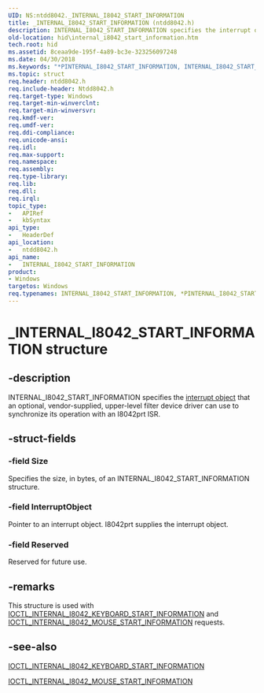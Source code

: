 ```yaml
---
UID: NS:ntdd8042._INTERNAL_I8042_START_INFORMATION
title: _INTERNAL_I8042_START_INFORMATION (ntdd8042.h)
description: INTERNAL_I8042_START_INFORMATION specifies the interrupt object that an optional, vendor-supplied, upper-level filter device driver can use to synchronize its operation with an I8042prt ISR.
old-location: hid\internal_i8042_start_information.htm
tech.root: hid
ms.assetid: 8ceaa9de-195f-4a89-bc3e-323256097248
ms.date: 04/30/2018
ms.keywords: "*PINTERNAL_I8042_START_INFORMATION, INTERNAL_I8042_START_INFORMATION, INTERNAL_I8042_START_INFORMATION structure [Human Input Devices], PINTERNAL_I8042_START_INFORMATION, PINTERNAL_I8042_START_INFORMATION structure pointer [Human Input Devices], _INTERNAL_I8042_START_INFORMATION, hid.internal_i8042_start_information, i8042ref_bf7bcffd-5c6b-47b4-be53-2b543990b2fa.xml, ntdd8042/INTERNAL_I8042_START_INFORMATION, ntdd8042/PINTERNAL_I8042_START_INFORMATION"
ms.topic: struct
req.header: ntdd8042.h
req.include-header: Ntdd8042.h
req.target-type: Windows
req.target-min-winverclnt: 
req.target-min-winversvr: 
req.kmdf-ver: 
req.umdf-ver: 
req.ddi-compliance: 
req.unicode-ansi: 
req.idl: 
req.max-support: 
req.namespace: 
req.assembly: 
req.type-library: 
req.lib: 
req.dll: 
req.irql: 
topic_type:
-	APIRef
-	kbSyntax
api_type:
-	HeaderDef
api_location:
-	ntdd8042.h
api_name:
-	INTERNAL_I8042_START_INFORMATION
product:
- Windows
targetos: Windows
req.typenames: INTERNAL_I8042_START_INFORMATION, *PINTERNAL_I8042_START_INFORMATION
---
```


# _INTERNAL_I8042_START_INFORMATION structure


## -description


INTERNAL_I8042_START_INFORMATION specifies the <a href="https://msdn.microsoft.com/5a140cc0-ecc5-46ff-be3f-3c92f0f67dca">interrupt object</a> that an optional, vendor-supplied, upper-level filter device driver can use to synchronize its operation with an I8042prt ISR. 


## -struct-fields




### -field Size

Specifies the size, in bytes, of an INTERNAL_I8042_START_INFORMATION structure.


### -field InterruptObject

Pointer to an interrupt object. I8042prt supplies the interrupt object.


### -field Reserved

Reserved for future use.


## -remarks



This structure is used with <a href="https://msdn.microsoft.com/library/windows/hardware/ff541257">IOCTL_INTERNAL_I8042_KEYBOARD_START_INFORMATION</a> and <a href="https://msdn.microsoft.com/library/windows/hardware/ff541265">IOCTL_INTERNAL_I8042_MOUSE_START_INFORMATION</a> requests.




## -see-also




<a href="https://msdn.microsoft.com/library/windows/hardware/ff541257">IOCTL_INTERNAL_I8042_KEYBOARD_START_INFORMATION</a>



<a href="https://msdn.microsoft.com/library/windows/hardware/ff541265">IOCTL_INTERNAL_I8042_MOUSE_START_INFORMATION</a>
 

 


